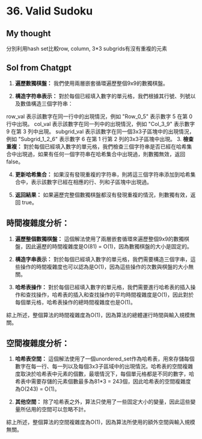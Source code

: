 # 36. Valid Sudoku
## My thought
分別利用hash set比較row, column, 3*3 subgrids有沒有重複的元素
## Sol from Chatgpt
1. **遍歷數獨棋盤：**
我們使用兩層嵌套循環遍歷整個9x9的數獨棋盤。

2. **構造字符串表示：**
對於每個已經填入數字的單元格，我們根據其行號、列號以及數值構造三個字符串：

row_val 表示該數字在同一行中的出現情況，例如 "Row_0_5" 表示數字 5 在第 0 行中出現。
col_val 表示該數字在同一列中的出現情況，例如 "Col_3_9" 表示數字 9 在第 3 列中出現。
subgrid_val 表示該數字在同一個3x3子區塊中的出現情況，例如 "Subgrid_1_2_6" 表示數字 6 在第 1 行第 2 列的3x3子區塊中出現。
3. **檢查重複：**
對於每個已經填入數字的單元格，我們檢查三個字符串是否已經在哈希集合中出現過，如果有任何一個字符串在哈希集合中出現過，則數獨無效，返回 false。

4. **更新哈希集合：**
如果沒有發現重複的字符串，則將這三個字符串添加到哈希集合中，表示該數字已經在相應的行、列和子區塊中出現過。

5. **返回結果：**
如果遍歷完整個數獨棋盤都沒有發現重複的情況，則數獨有效，返回 true。
## 時間複雜度分析：

1. **遍歷整個數獨棋盤：**
   這個解法使用了兩層嵌套循環來遍歷整個9x9的數獨棋盤，因此遍歷的時間複雜度是O(81) = O(1)，因為數獨棋盤的大小是固定的。

2. **構造字串表示：**
   對於每個已經填入數字的單元格，我們需要構造三個字串，這些操作的時間複雜度也可以認為是O(1)，因為這些操作的次數與棋盤的大小無關。

3. **哈希表操作：**
   對於每個已經填入數字的單元格，我們需要進行哈希表的插入操作和查找操作，哈希表的插入和查找操作的平均時間複雜度是O(1)，因此對於每個單元格，哈希表操作的總時間複雜度也是O(1)。

綜上所述，整個算法的時間複雜度為O(1)，因為算法的總體運行時間與輸入規模無關。

## 空間複雜度分析：

1. **哈希表空間：**
   這個解法使用了一個unordered_set作為哈希表，用來存儲每個數字在每一行、每一列以及每個3x3子區域中的出現情況。哈希表的空間複雜度取決於哈希表中元素的個數，最壞情況下，每個單元格都是不同的數字，哈希表中需要存儲的元素個數最多為81*3 = 243個，因此哈希表的空間複雜度為O(243) = O(1)。

2. **其他空間：**
   除了哈希表之外，算法只使用了一些固定大小的變量，因此這些變量所佔用的空間可以忽略不計。

綜上所述，整個算法的空間複雜度為O(1)，因為算法所使用的額外空間與輸入規模無關。
